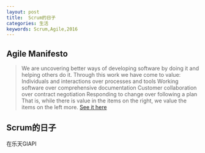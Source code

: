 ```yaml
---
layout: post
title:  Scrum的日子
categories: 生活
keywords: Scrum,Agile,2016
---
```


## Agile Manifesto

> We are uncovering better ways of developing
software by doing it and helping others do it.
Through this work we have come to value:
> Individuals and interactions over processes and tools
Working software over comprehensive documentation
Customer collaboration over contract negotiation
Responding to change over following a plan
> That is, while there is value in the items on
the right, we value the items on the left more.
[See it here](http://www.agilemanifesto.org/)

## Scrum的日子

在乐天GIAPI